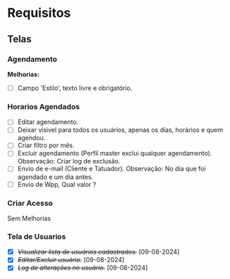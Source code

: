 # Requisitos
## Telas
### Agendamento
**Melhorias:**
- [ ] Campo 'Estilo', texto livre e obrigatório.
### Horarios Agendados
- [ ] Editar agendamento.
- [ ] Deixar visivel para todos os usuários, apenas os dias, horários e quem agendou.
- [ ] Criar filtro por mês.
- [ ] Excluir agendamento (Perfil master exclui qualquer agendamento).
  Observação: Criar log de exclusão.
- [ ] Envio de e-mail (Cliente e Tatuador).
  Observação: No dia que foi agendado e um dia antes.
- [ ] Envio de Wpp, Qual valor ?
### Criar Acesso
Sem Melhorias
### Tela de Usuarios
- [x] ~~*Visualizar lista de usuários cadastrados.*~~ [09-08-2024]
- [x] ~~*Editar/Excluir usuário.*~~ [09-08-2024]
- [x] ~~*Log de alterações no usuário.*~~ [09-08-2024]
